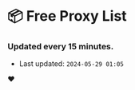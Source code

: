 # :package: Free Proxy List
### Updated every 15 minutes.

- Last updated: `2024-05-29 01:05`

:heart:
